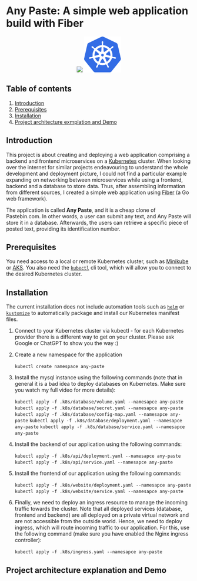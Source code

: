# Any Paste: A simple web application build with Fiber

<p align="center">
     <img src="https://gofiber.io/assets/images/logo.svg" width="250">
     <img src="https://github.com/kubernetes/kubernetes/raw/master/logo/logo.png" width="100">
</p>


## Table of contents

1. [Introduction](#introduction)
2. [Prerequisites](#prerequisites)
3. [Installation](#installation)
4. [Project architecture exmplation and Demo](#project-architecture-explanation-and-demo)

## Introduction
This project is about creating and deploying a web application comprising a backend and frontend microservices on a [Kubernetes](https://kubernetes.io/) cluster. When looking over the internet for similar projects endeavouring to understand the whole development and deployment picture, I could not find a particular example expanding on networking between microservices while using a frontend, backend and a database to store data. Thus, after assembling information from different sources, I created a simple web application using [Fiber](https://gofiber.io/) (a Go web framework). 

The application is called **Any Paste**, and it is a cheap clone of Pastebin.com. In other words, a user can submit any text, and Any Paste will store it in a database. Afterwards, the users can retrieve a specific piece of posted text, providing its identification number. 

## Prerequisites
You need access to a local or remote Kubernetes cluster, such as [Minikube](https://minikube.sigs.k8s.io/docs/start/) or [AKS](https://azure.microsoft.com/en-us/products/kubernetes-service). You also need the [`kubectl`](https://kubernetes.io/docs/reference/kubectl/kubectl/) cli tool, which will allow you to connect to the desired Kubernetes cluster.

## Installation
The current installation does not include automation tools such as [`helm`](https://helm.sh/) or [`kustomize`](https://kustomize.io/) to automatically package and install our Kubernetes manifest files.

1. Connect to your Kubernetes cluster via kubectl - for each Kubernetes provider there is a different way to get on your cluster. Please ask Google or ChatGPT to show you the way :)
   
2. Create a new namespace for the application

   `kubectl create namespace any-paste`

3. Install the mysql instance using the following commands (note that in general it is a bad idea to deploy databases on Kubernetes. Make sure you watch my full video for more details):
   
     `kubectl apply -f .k8s/database/volume.yaml --namesapce any-paste`
     `kubectl apply -f .k8s/database/secret.yaml --namesapce any-paste`
     `kubectl apply -f .k8s/database/config-map.yaml --namesapce any-paste`
     `kubectl apply -f .k8s/database/deployment.yaml --namesapce any-paste`
     `kubectl apply -f .k8s/database/service.yaml --namesapce any-paste`

4. Install the backend of our application using the following commands:
   
   `kubectl apply -f .k8s/api/deployment.yaml --namesapce any-paste`
   `kubectl apply -f .k8s/api/service.yaml --namesapce any-paste`

5. Install the frontend of our application using the following commands:
   
   `kubectl apply -f .k8s/website/deployment.yaml --namesapce any-paste`
   `kubectl apply -f .k8s/website/service.yaml --namesapce any-paste`

6. Finally, we need to deploy an ingress resource to manage the incoming traffic towards the cluster. Note that all deployed services (database, frontend and backend) are all deployed on a private virtual network and are not accessible from the outside world. Hence, we need to deploy ingress, which will route incoming traffic to our application. For this, use the following command (make sure you have enabled the Nginx ingress controller):
   
   `kubectl apply -f .k8s/ingress.yaml --namesapce any-paste`



## Project architecture explanation and Demo
